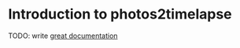 # Introduction to photos2timelapse

TODO: write [great documentation](http://jacobian.org/writing/what-to-write/)
